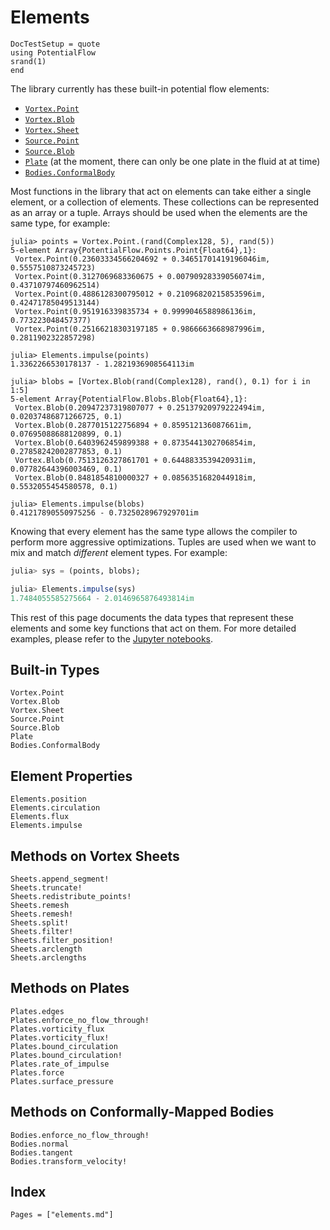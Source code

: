 # Elements

```@meta
DocTestSetup = quote
using PotentialFlow
srand(1)
end
```
The library currently has these built-in potential flow elements:

- [`Vortex.Point`](@ref)
- [`Vortex.Blob`](@ref)
- [`Vortex.Sheet`](@ref)
- [`Source.Point`](@ref)
- [`Source.Blob`](@ref)
- [`Plate`](@ref) (at the moment, there can only be one plate in the fluid at at time)
- [`Bodies.ConformalBody`](@ref)

Most functions in the library that act on elements can take either a single element, or a collection of elements.
These collections can be represented as an array or a tuple.
Arrays should be used when the elements are the same type, for example:
```jldoctest overview
julia> points = Vortex.Point.(rand(Complex128, 5), rand(5))
5-element Array{PotentialFlow.Points.Point{Float64},1}:
 Vortex.Point(0.23603334566204692 + 0.34651701419196046im, 0.5557510873245723)
 Vortex.Point(0.3127069683360675 + 0.00790928339056074im, 0.43710797460962514)
 Vortex.Point(0.4886128300795012 + 0.21096820215853596im, 0.42471785049513144)
 Vortex.Point(0.951916339835734 + 0.9999046588986136im, 0.773223048457377)
 Vortex.Point(0.25166218303197185 + 0.9866663668987996im, 0.2811902322857298)

julia> Elements.impulse(points)
1.3362266530178137 - 1.2821936908564113im

julia> blobs = [Vortex.Blob(rand(Complex128), rand(), 0.1) for i in 1:5]
5-element Array{PotentialFlow.Blobs.Blob{Float64},1}:
 Vortex.Blob(0.20947237319807077 + 0.25137920979222494im, 0.02037486871266725, 0.1)
 Vortex.Blob(0.2877015122756894 + 0.859512136087661im, 0.07695088688120899, 0.1)
 Vortex.Blob(0.6403962459899388 + 0.8735441302706854im, 0.27858242002877853, 0.1)
 Vortex.Blob(0.7513126327861701 + 0.6448833539420931im, 0.07782644396003469, 0.1)
 Vortex.Blob(0.8481854810000327 + 0.0856351682044918im, 0.5532055454580578, 0.1)

julia> Elements.impulse(blobs)
0.41217890550975256 - 0.7325028967929701im
```
Knowing that every element has the same type allows the compiler to perform more aggressive optimizations.
Tuples are used when we want to mix and match *different* element types.
For example:
```julia
julia> sys = (points, blobs);

julia> Elements.impulse(sys)
1.7484055585275664 - 2.0146965876493814im
```

This rest of this page documents the data types that represent these elements and some key functions that act on them.
For more detailed examples, please refer to the [Jupyter notebooks](https://github.com/darwindarak/PotentialFlow.jl/tree/master/examples).

## Built-in Types

```@docs
Vortex.Point
Vortex.Blob
Vortex.Sheet
Source.Point
Source.Blob
Plate
Bodies.ConformalBody
```

## Element Properties

```@docs
Elements.position
Elements.circulation
Elements.flux
Elements.impulse
```

## Methods on Vortex Sheets

```@docs
Sheets.append_segment!
Sheets.truncate!
Sheets.redistribute_points!
Sheets.remesh
Sheets.remesh!
Sheets.split!
Sheets.filter!
Sheets.filter_position!
Sheets.arclength
Sheets.arclengths
```

## Methods on Plates

```@docs
Plates.edges
Plates.enforce_no_flow_through!
Plates.vorticity_flux
Plates.vorticity_flux!
Plates.bound_circulation
Plates.bound_circulation!
Plates.rate_of_impulse
Plates.force
Plates.surface_pressure
```

## Methods on Conformally-Mapped Bodies

```@docs
Bodies.enforce_no_flow_through!
Bodies.normal
Bodies.tangent
Bodies.transform_velocity!
```

## Index

```@index
Pages = ["elements.md"]
```
